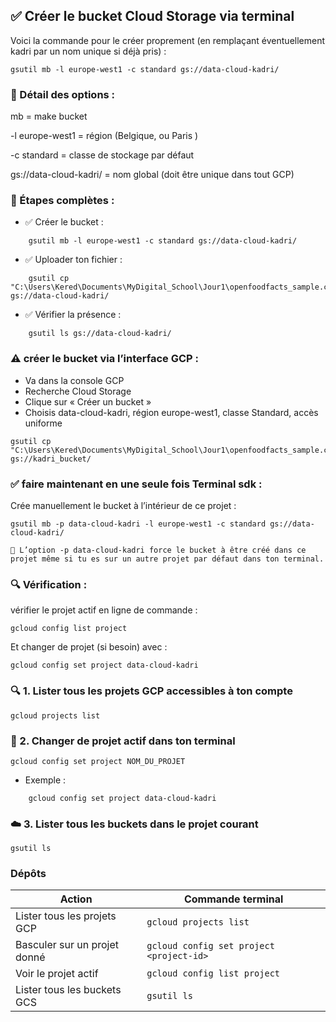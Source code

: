 ## ✅ Créer le bucket Cloud Storage via terminal

Voici la commande pour le créer proprement (en remplaçant éventuellement kadri par un nom unique si déjà pris) :
```
gsutil mb -l europe-west1 -c standard gs://data-cloud-kadri/
```

### 📌 Détail des options :

mb = make bucket

-l europe-west1 = région (Belgique, ou Paris )

-c standard = classe de stockage par défaut

gs://data-cloud-kadri/ = nom global (doit être unique dans tout GCP)

### 🧪 Étapes complètes :

 - ✅ Créer le bucket :
```
    gsutil mb -l europe-west1 -c standard gs://data-cloud-kadri/
```


 - ✅ Uploader ton fichier :
```
    gsutil cp "C:\Users\Kered\Documents\MyDigital_School\Jour1\openfoodfacts_sample.csv" gs://data-cloud-kadri/
```

 - ✅ Vérifier la présence :
```
    gsutil ls gs://data-cloud-kadri/
```

### ⚠️  créer le bucket via l’interface GCP :

 - Va dans la console GCP
 - Recherche Cloud Storage
 - Clique sur « Créer un bucket »
 - Choisis data-cloud-kadri, région europe-west1, classe Standard, accès uniforme

 ```
 gsutil cp "C:\Users\Kered\Documents\MyDigital_School\Jour1\openfoodfacts_sample.csv" gs://kadri_bucket/

 ```

### ✅ faire maintenant en une seule fois Terminal sdk :

Crée manuellement le bucket à l’intérieur de ce projet :
```
gsutil mb -p data-cloud-kadri -l europe-west1 -c standard gs://data-cloud-kadri/
```

    🔁 L’option -p data-cloud-kadri force le bucket à être créé dans ce projet même si tu es sur un autre projet par défaut dans ton terminal.

### 🔍 Vérification :

vérifier le projet actif en ligne de commande :
```
gcloud config list project
```

Et changer de projet (si besoin) avec :
```
gcloud config set project data-cloud-kadri
```

### 🔍 1. Lister tous les projets GCP accessibles à ton compte
```
gcloud projects list
```

### 🔁 2. Changer de projet actif dans ton terminal
```
gcloud config set project NOM_DU_PROJET
```

 - Exemple :
```
    gcloud config set project data-cloud-kadri
```

### ☁️ 3. Lister tous les buckets dans le projet courant
```
gsutil ls
```

### Dépôts
| Action                       | Commande terminal                        |
| ---------------------------- | ---------------------------------------- |
| Lister tous les projets GCP  | `gcloud projects list`                   |
| Basculer sur un projet donné | `gcloud config set project <project-id>` |
| Voir le projet actif         | `gcloud config list project`             |
| Lister tous les buckets GCS  | `gsutil ls`                              |



